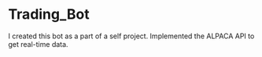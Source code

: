 # Trading_Bot

I created this bot as a part of a self project. 
Implemented the ALPACA API to get real-time data.
